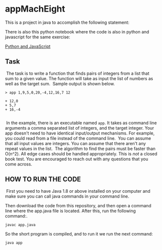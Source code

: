 # appMachEight
This is a project in java to accomplish the following statement:

There is also this python notebook where the code is also in python and javascript for the same exercise:

[Python and JavaScript](https://colab.research.google.com/drive/1-U_InLVLudElF80IqQuG4sJVl9IvPQ5Q?usp=sharing)

## Task
​
The task is to write a function that finds pairs of integers from a list that
sum to a given value. The function will take as input the list of numbers as
well as the target sum.
​
Sample output is shown below.
```
> app 1,9,5,0,20,-4,12,16,7 12
​
+ 12,0
+ 5,7
+ 16,-4
​
```
​
In the example, there is an executable named `app`. It takes as command line
arguments a comma separated list of integers, and the target integer. Your app
doesn't need to have identical input/output mechanisms. For example, you could
read from a file instead of the command line.
​
You can assume that all input values are integers. You can assume that there aren't
any repeat values in the list.
​
The algorithm to find the pairs must be faster than O(n^2). All edge cases
should be handled appropriately. This is _not_ a closed book test. You are
encouraged to reach out with any questions that you come across.


## HOW TO RUN THE CODE
​
First you need to have Java 1.8 or above installed on your computer and make sure you can call java commands in your command line.

Then download the code from this repository, and then open a command line where the app.java file is located. After this, run the following command:.

```
javac app.java
```

So the short program is compiled, and to run it we run the next command:

```
java app
```
